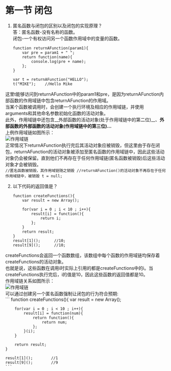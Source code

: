 # 第一节 闭包
1. 匿名函数与闭包的区别以及闭包的实现原理？  
  答：匿名函数-没有名称的函数。  
  闭包-一个有权访问另一个函数作用域中的变量的函数。  
    ```
    function returnAFunction(param1){
        var pre = param1 + " ";
        return function(name){
            console.log(pre + name);
        };
    }
    
    var t = returnAFunction("HELLO");
    t("MIKE");    //Hello Mike
    ```  
  这里t能够访问到returnAFunction中的param1和pre，是因为returnAFunction内部函数的作用域链中包含returnAFunction的作用域。  
  当某个函数被调用时，会创建一个执行环境及相应的作用域链，并使用arguments和其他命名参数初始化函数的活动对象。  
  此外，作用域链中还包含__外部函数的活动对象(处于作用域链中的第二位)__、__外部函数的外部函数的活动对象(作用域链中的第三位)...__  
  上例作用域链如图所示：  
  ![作用域链](../../res/pic/7_1_1.jpg)  
  正常情况下returnAFunction执行完后其活动对象应被销毁，但这里由于存在闭包，returnAFunction的活动对象被添加至匿名函数的作用域链中，因此这些活动对象仍会被保留。直到他们不再存在于任何作用域链(匿名函数被销毁)后这些活动对象才会被销毁。  
    ```
    //匿名函数被销毁，其作用域链随之销毁
    //returnAFunction()的活动对象不再存在于任何作用域链中，被销毁
    t = null;   
    ```  
    
2. 以下代码的返回值是？  
    ```
    function createFunctions(){
        var result = new Array();
        
        for(var i = 0 ; i < 10 ; i++){
            result[i] = function(){
                return i;
            };
        }
        return result;
    }
    result[1]();      //10;
    result[9]();      //10;
    ```  
  createFunctions会返回一个函数数组，该数组中每个函数的作用域链均保存着createFunctions的活动对象。  
  也就是说，这些函数在调用i时实际上引用的都是createFunctions中的i。当createFunctions执行完后，i的值是10，因此这些函数的返回值都是10。  
  作用域链关系如图所示：  
  ![作用域链](../../res/pic/7_1_2.jpg)  
  可以通过创建另一个匿名函数强制让闭包的行为符合预期:  
    ```
    function createFunctions(){
        var result = new Array();
        
        for(var i = 0 ; i < 10 ; i++){
            result[i] = function(num){
                return function(){
                    return num;
                };
            }(i);
        }
        
        return result;
    }
    
    result[1]();        //1
    result[9]();        //9
    ```  
